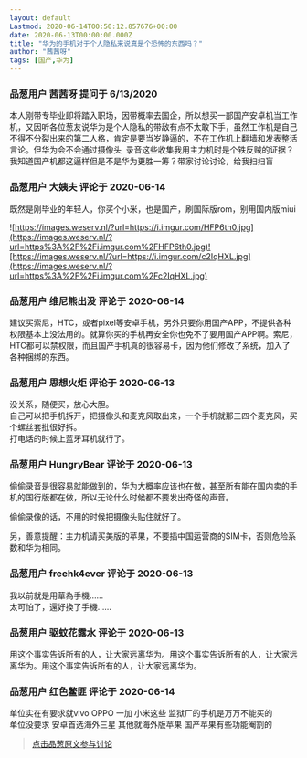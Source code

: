 ```yaml
---
layout: default
Lastmod: 2020-06-14T00:50:12.857676+00:00
date: 2020-06-13T00:00:00.000Z
title: "华为的手机对于个人隐私来说真是个恐怖的东西吗？"
author: "茜茜呀"
tags: [国产,华为]
---
```



### 品葱用户 **茜茜呀** 提问于 6/13/2020
    
本人刚带专毕业即将踏入职场，因带概率去国企，所以想买一部国产安卓机当工作机，又因听各位葱友说华为是个人隐私的带敌有点不太敢下手，虽然工作机是自己不得不分裂出来的第二人格，肯定是要当岁静逼的，不在工作机上翻墙和发表整活言论。但华为会不会通过摄像头  录音这些收集我用主力机时是个铁反贼的证据？我知道国产机都这逼样但是不是华为更胜一筹？带家讨论讨论，给我扫扫盲
    
                

### 品葱用户 **大姨夫** 评论于 2020-06-14
        
既然是刚毕业的年轻人，你买个小米，也是国产，刷国际版rom，别用国内版miui  
  
![https://images.weserv.nl/?url=https://i.imgur.com/HFP6th0.jpg](https://images.weserv.nl/?url=https%3A%2F%2Fi.imgur.com%2FHFP6th0.jpg)![https://images.weserv.nl/?url=https://i.imgur.com/c2IqHXL.jpg](https://images.weserv.nl/?url=https%3A%2F%2Fi.imgur.com%2Fc2IqHXL.jpg)
        
                

### 品葱用户 **维尼熊出没** 评论于 2020-06-14
        
建议买索尼，HTC，或者pixel等安卓手机，另外只要你用国产APP，不提供各种权限基本上没法用的。就算你买的手机再安全你也免不了要用国产APP啊。索尼，HTC都可以禁权限，而且国产手机真的很容易卡，因为他们修改了系统，加入了各种捆绑的东西。
        
                

### 品葱用户 **思想火炬** 评论于 2020-06-13
        
没关系，随便买，放心大胆。  
自己可以把手机拆开，把摄像头和麦克风取出来，一个手机就那三四个麦克风，买个螺丝套批很好拆。  
打电话的时候上蓝牙耳机就行了。
        
                

### 品葱用户 **HungryBear** 评论于 2020-06-13
        
偷偷录音是很容易就能做到的，华为大概率应该也在做，甚至所有能在国内卖的手机的国行版都在做，所以无论什么时候都不要发出奇怪的声音。  
  
偷偷录像的话，不用的时候把摄像头贴住就好了。  
  
另，善意提醒：主力机请买美版的苹果，不要插中国运营商的SIM卡，否则危险系数和华为相同。
        
                

### 品葱用户 **freehk4ever** 评论于 2020-06-13
        
我以前就是用華為手機……  
太可怕了，還好換了手機……
        
                

### 品葱用户 **驱蚊花露水** 评论于 2020-06-13
        
用这个事实告诉所有的人，让大家远离华为。用这个事实告诉所有的人，让大家远离华为。用这个事实告诉所有的人，让大家远离华为。
        
                

### 品葱用户 **红色鳖匪** 评论于 2020-06-14
        
单位实在有要求就vivo OPPO 一加 小米这些 监狱厂的手机是万万不能买的  
单位没要求 安卓首选海外三星 其他就海外版苹果 国产苹果有些功能阉割的
        
                





> [点击品葱原文参与讨论](https://pincong.rocks/question/27211)

